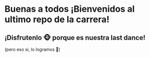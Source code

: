 # Buenas a todos ¡Bienvenidos al ultimo repo de la carrera! 
## ¡Disfrutenlo 🐵 porque es nuestra last dance!

(pero eso si, lo logramos 🤡)
